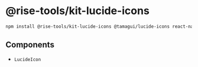 # @rise-tools/kit-lucide-icons

```sh 
npm install @rise-tools/kit-lucide-icons @tamagui/lucide-icons react-native-svg
```

## Components

- `LucideIcon` 
